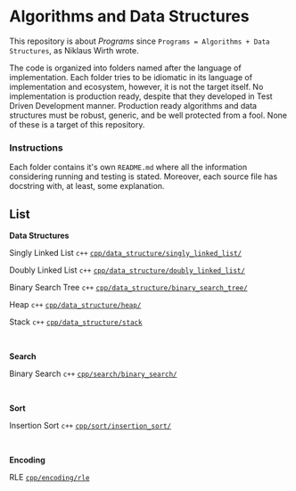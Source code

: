 # Algorithms and Data Structures

This repository is about _Programs_ since `Programs = Algorithms + Data Structures`,
as Niklaus Wirth wrote.

The code is organized into folders named after the language of implementation. Each folder
tries to be idiomatic in its language of implementation and ecosystem, however,
it is not the target itself. No implementation is production ready, despite that they developed in Test Driven Development manner. Production ready algorithms and data structures must be robust, generic, and be well protected from a fool. None of these is a target of this repository.


### Instructions

Each folder contains it's own `README.md` where all the information considering
running and testing is stated. Moreover, each source file has docstring with,
at least, some explanation.


## List

**Data Structures**

Singly Linked List `c++` [`cpp/data_structure/singly_linked_list/`](https://github.com/pvlbzn/algorithms/tree/master/cpp/data_structure/singly_linked_list)

Doubly Linked List `c++` [`cpp/data_structure/doubly_linked_list/`](https://github.com/pvlbzn/algorithms/tree/master/cpp/data_structure/doubly_linked_list)

Binary Search Tree `c++` [`cpp/data_structure/binary_search_tree/`](https://github.com/pvlbzn/algorithms/tree/master/cpp/data_structure/binary_search_tree)

Heap `c++` [`cpp/data_structure/heap/`](https://github.com/pvlbzn/algorithms/tree/master/cpp/data_structure/heap)

Stack `c++` [`cpp/data_structure/stack`](https://github.com/pvlbzn/algorithms/tree/master/cpp/data_structure/stack)

<br>

**Search**

Binary Search `c++` [`cpp/search/binary_search/`](https://github.com/pvlbzn/algorithms/tree/master/cpp/search/binary_search)

<br>

**Sort**

Insertion Sort `c++` [`cpp/sort/insertion_sort/`](https://github.com/pvlbzn/algorithms/tree/master/cpp/sort/insertion_sort)

<br>

**Encoding**

RLE [`cpp/encoding/rle`](https://github.com/pvlbzn/algorithms/tree/master/cpp/encoding/rle)
